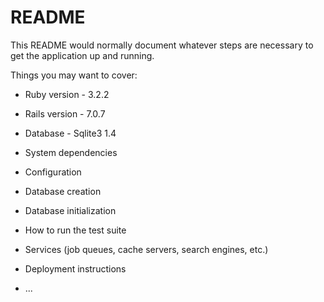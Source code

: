 # README

This README would normally document whatever steps are necessary to get the
application up and running.

Things you may want to cover:

* Ruby version - 3.2.2

* Rails version - 7.0.7

* Database - Sqlite3 1.4

* System dependencies

* Configuration

* Database creation

* Database initialization

* How to run the test suite

* Services (job queues, cache servers, search engines, etc.)

* Deployment instructions

* ...
